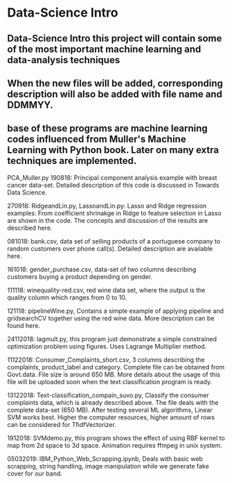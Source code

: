 # Data-Science Intro
Data-Science Intro
this project will contain some of the most important machine learning and data-analysis techniques
----------------------------------------------------------------------------------------------------
When the new files will be added, corresponding description will also be added with file name and DDMMYY.
-----------------------------------------------------------------------------------------------------------
base of these programs are machine learning codes influenced from Muller's Machine Learning with Python book. Later on many extra techniques are implemented.
-------------------------------------------------------------------------------------------------------------------------------------------------------------
PCA_Muller.py 190818: Principal component analysis example with breast cancer data-set. Detailed description of this code is discussed in Towards Data Science.

270918: RidgeandLin.py, LassoandLin.py: Lasso and Ridge regression examples: From coefficient shrinakge in Ridge to feature selection in Lasso are shown in the code. The concepts and discussion of the results are described here.

081018: bank.csv, data set of selling products of a portuguese company to random customers over phone call(s). Detailed description are available here.

161018: gender_purchase.csv, data-set of two columns describing customers buying a product depending on gender.

111118: winequality-red.csv, red wine data set, where the output is the quality column which ranges from 0 to 10.

121118: pipelineWine.py, Contains a simple example of applying pipeline and gridsearchCV together using the red wine data. More description can be found here.

24112018: lagmult.py, this program just demonstrate a simple constrained optimization problem using figures. Uses Lagrange Multiplier method.

11122018: Consumer_Complaints_short.csv, 3 columns describing the complaints, product_label and category. Complete file can be obtained from Govt.data. File size is around 650 MB. More details about the usage of this file will be uploaded soon when the text classification program is ready.

13122018: Text-classification_compain_suvo.py, Classify the consumer complaints data, which is already described above. The file deals with the complete data-set (650 MB). After testing several ML algorithms, Linear SVM works best. Higher the computer resources, higher amount of rows can be considered for TfidfVectorizer.

1912018: SVMdemo.py, this program shows the effect of using RBF kernel to map from 2d space to 3d space. Animation requires ffmpeg in unix system.

05032019: IBM_Python_Web_Scrapping.ipynb, Deals with basic web scrapping, string handling, image manipulation while we generate fake cover for our band.
